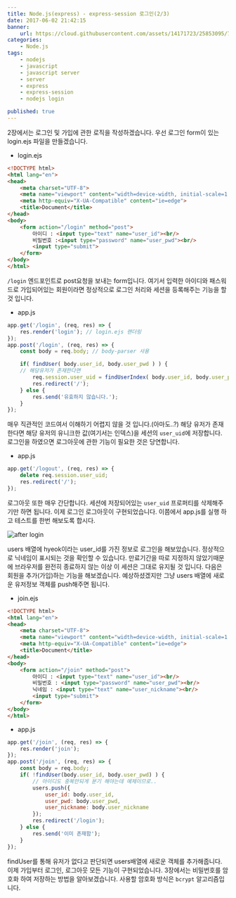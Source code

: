 ```yaml
---
title: Node.js(express) - express-session 로그인(2/3)
date: 2017-06-02 21:42:15
banner:
    url: https://cloud.githubusercontent.com/assets/14171723/25853095/7bf3be3a-3506-11e7-8421-0a2287dd6278.png
categories:
    - Node.js
tags:
    - nodejs
    - javascript
    - javascript server
    - server
    - express
    - express-session
    - nodejs login

published: true
---
```


2장에서는 로그인 및 가입에 관한 로직을 작성하겠습니다. 우선 로그인 form이 있는 login.ejs 파일을 만들겠습니다.

- login.ejs

```html
<!DOCTYPE html>
<html lang="en">
<head>
    <meta charset="UTF-8">
    <meta name="viewport" content="width=device-width, initial-scale=1.0">
    <meta http-equiv="X-UA-Compatible" content="ie=edge">
    <title>Document</title>
</head>
<body>
    <form action="/login" method="post">
        아이디 : <input type="text" name="user_id"><br/>
        비밀번호 :<input type="password" name="user_pwd"><br/>
        <input type="submit">
    </form>
</body>
</html>
```
`/login` 엔드포인트로 post요청을 보내는 form입니다. 여기서 입력한 아이디와 패스워드로 가입되어있는 회원이라면 정상적으로 로그인 처리와 세션을 등록해주는 기능을 할 것 입니다.

- app.js

```javascript
app.get('/login', (req, res) => {
    res.render('login'); // login.ejs 랜더링
});
app.post('/login', (req, res) => {
    const body = req.body; // body-parser 사용

    if( findUser( body.user_id, body.user_pwd ) ) {
    // 해당유저가 존재한다면
        req.session.user_uid = findUserIndex( body.user_id, body.user_pwd ); //유니크한 값 유저 색인 값 저장
        res.redirect('/');
    } else {
        res.send('유효하지 않습니다.');
    }
});
```
매우 직관적인 코드여서 이해하기 어렵지 않을 것 입니다.(아마도..?)
해당 유저가 존재한다면 해당 유저의 유니크한 값(여기서는 인덱스)을 세션의 `user_uid`에 저장합니다. 로그인을 하였으면 로그아웃에 관한 기능이 필요한 것은 당연합니다.

- app.js

```javascript
app.get('/logout', (req, res) => {
    delete req.session.user_uid;
    res.redirect('/');
});
```
로그아웃 또한 매우 간단합니다. 세션에 저장되어있는 `user_uid` 프로퍼티를 삭제해주기만 하면 됩니다. 이제 로그인 로그아웃이 구현되었습니다. 이쯤에서 app.js를 실행 하고 테스트를 한번 해보도록 합시다.

![after login](https://cloud.githubusercontent.com/assets/14171723/26726812/771361b8-47df-11e7-9811-241577044c12.png)

users 배열에 hyeok이라는 user_id를 가진 정보로 로그인을 해보았습니다. 정상적으로 닉네임이 표시되는 것을 확인할 수 있습니다. 만료기간을 따로 지정하지 않았기때문에 브라우저를 완전히 종료하지 않는 이상 이 세션은 그대로 유지될 것 입니다. 다음은 회원을 추가(가입)하는 기능을 해보겠습니다. 예상하셨겠지만 그냥 users 배열에 새로운 유저정보 객체를 push해주면 됩니다.

- join.ejs

```html
<!DOCTYPE html>
<html lang="en">
<head>
    <meta charset="UTF-8">
    <meta name="viewport" content="width=device-width, initial-scale=1.0">
    <meta http-equiv="X-UA-Compatible" content="ie=edge">
    <title>Document</title>
</head>
<body>
    <form action="/join" method="post">
        아이디 : <input type="text" name="user_id"><br/>
        비밀번호 : <input type="password" name="user_pwd"><br/>
        닉네임 : <input type="text" name="user_nickname"><br/>
        <input type="submit">
    </form>
</body>
</html>
```

- app.js

```javascript
app.get('/join', (req, res) => {
    res.render('join');
});
app.post('/join', (req, res) => {
    const body = req.body;
    if( !findUser(body.user_id, body.user_pwd) ) {
        // 아이디도 중복안되게 분기 해야는데 예제이므로..
        users.push({
            user_id: body.user_id,
            user_pwd: body.user_pwd,
            user_nickname: body.user_nickname
        });
        res.redirect('/login');
    } else {
        res.send('이미 존재함');
    }
});
```
findUser를 통해 유저가 없다고 판단되면 users배열에 새로운 객체를 추가해줍니다. 이제 가입부터 로그인, 로그아웃 모든 기능이 구현되었습니다. 3장에서는 비밀번호를 암호화 하여 저장하는 방법을 알아보겠습니다. 사용할 암호화 방식은 `bcrypt` 알고리즘입니다.

